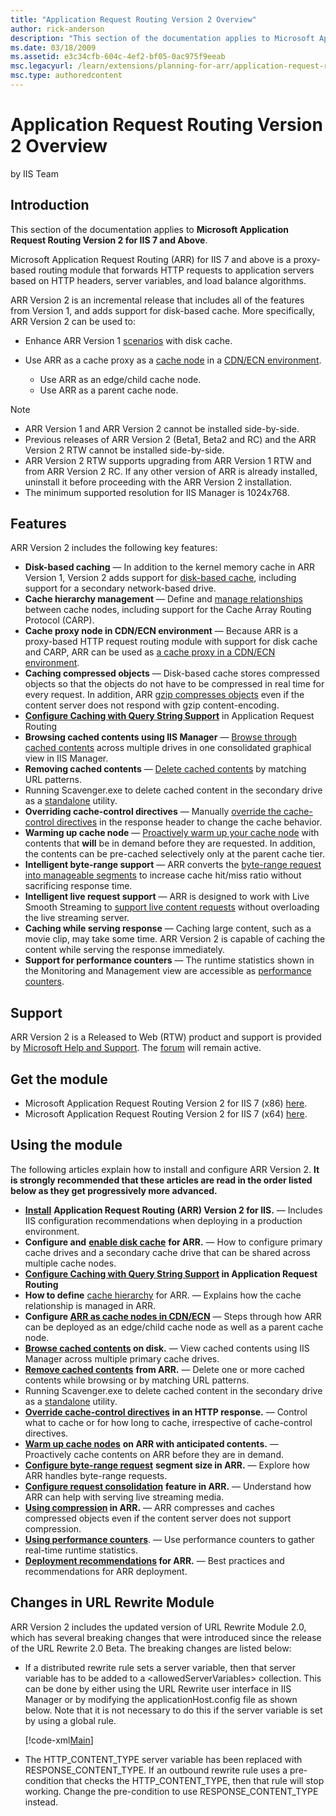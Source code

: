```yaml
---
title: "Application Request Routing Version 2 Overview"
author: rick-anderson
description: "This section of the documentation applies to Microsoft Application Request Routing Version 2 for IIS 7 and Above. Microsoft Application Request Routing (ARR..."
ms.date: 03/18/2009
ms.assetid: e3c34cfb-604c-4ef2-bf05-0ac975f9eeab
msc.legacyurl: /learn/extensions/planning-for-arr/application-request-routing-version-2-overview
msc.type: authoredcontent
---
```

Application Request Routing Version 2 Overview
====================
by IIS Team

## Introduction

This section of the documentation applies to **Microsoft Application Request Routing Version 2 for IIS 7 and Above**.

Microsoft Application Request Routing (ARR) for IIS 7 and above is a proxy-based routing module that forwards HTTP requests to application servers based on HTTP headers, server variables, and load balance algorithms.

ARR Version 2 is an incremental release that includes all of the features from Version 1, and adds support for disk-based cache. More specifically, ARR Version 2 can be used to:

- Enhance ARR Version 1 [scenarios](using-the-application-request-routing-module.md) with disk cache.
- Use ARR as a cache proxy as a [cache node](../configuring-application-request-routing-arr/cache-hierarchy-management-using-application-request-routing.md) in a [CDN/ECN environment](../installing-application-request-routing-arr/deploying-application-request-routing-in-cdn.md).

    - Use ARR as an edge/child cache node.
    - Use ARR as a parent cache node.

> [!NOTE]
>  
> 
> - ARR Version 1 and ARR Version 2 cannot be installed side-by-side.
> - Previous releases of ARR Version 2 (Beta1, Beta2 and RC) and the ARR Version 2 RTW cannot be installed side-by-side.
> - ARR Version 2 RTW supports upgrading from ARR Version 1 RTW and from ARR Version 2 RC. If any other version of ARR is already installed, uninstall it before proceeding with the ARR Version 2 installation.
> - The minimum supported resolution for IIS Manager is 1024x768.


## Features

ARR Version 2 includes the following key features:

- **Disk-based caching** &mdash; In addition to the kernel memory cache in ARR Version 1, Version 2 adds support for [disk-based cache](../configuring-application-request-routing-arr/configure-and-enable-disk-cache-in-application-request-routing.md), including support for a secondary network-based drive.
- **Cache hierarchy management** &mdash; Define and [manage relationships](../configuring-application-request-routing-arr/cache-hierarchy-management-using-application-request-routing.md) between cache nodes, including support for the Cache Array Routing Protocol (CARP).
- **Cache proxy node in CDN/ECN environment** &mdash; Because ARR is a proxy-based HTTP request routing module with support for disk cache and CARP, ARR can be used as [a cache proxy in a CDN/ECN environment](../installing-application-request-routing-arr/deploying-application-request-routing-in-cdn.md).
- **Caching compressed objects** &mdash; Disk-based cache stores compressed objects so that the objects do not have to be compressed in real time for every request. In addition, ARR [gzip compresses objects](../configuring-application-request-routing-arr/using-compression-in-application-request-routing.md) even if the content server does not respond with gzip content-encoding.
- [**Configure Caching with Query String Support**](../configuring-application-request-routing-arr/configure-caching-with-query-string-support-in-application-request-routing.md) in Application Request Routing
- **Browsing cached contents using IIS Manager** &mdash; [Browse through cached contents](../configuring-application-request-routing-arr/browse-cached-contents-on-disk-on-application-request-routing.md) across multiple drives in one consolidated graphical view in IIS Manager.
- **Removing cached contents** &mdash; [Delete cached contents](../configuring-application-request-routing-arr/delete-cached-objects.md) by matching URL patterns.
- Running Scavenger.exe to delete cached content in the secondary drive as a [standalone](../configuring-application-request-routing-arr/use-scavengeexe-tool-to-delete-cached-content-from-secondary-cache-drive.md) utility.
- **Overriding cache-control directives** &mdash; Manually [override the cache-control directives](../configuring-application-request-routing-arr/manually-override-cache-control-directives-using-application-request-routing.md) in the response header to change the cache behavior.
- **Warming up cache node** &mdash; [Proactively warm up your cache node](../configuring-application-request-routing-arr/warm-up-cache-nodes-on-application-request-routing.md) with contents that **will** be in demand before they are requested. In addition, the contents can be pre-cached selectively only at the parent cache tier.
- **Intelligent byte-range support** &mdash; ARR converts the [byte-range request into manageable segments](../configuring-application-request-routing-arr/configure-byte-range-request-segment-size-in-application-request-routing.md) to increase cache hit/miss ratio without sacrificing response time.
- **Intelligent live request support** &mdash; ARR is designed to work with Live Smooth Streaming to [support live content requests](../configuring-application-request-routing-arr/configure-request-consolidation-feature-in-application-request-routing.md) without overloading the live streaming server.
- **Caching while serving response** &mdash; Caching large content, such as a movie clip, may take some time. ARR Version 2 is capable of caching the content while serving the response immediately.
- **Support for performance counters** &mdash; The runtime statistics shown in the Monitoring and Management view are accessible as [performance counters](../configuring-application-request-routing-arr/using-performance-counters.md).

## Support

ARR Version 2 is a Released to Web (RTW) product and support is provided by [Microsoft Help and Support](https://support.microsoft.com/). The [forum](https://forums.iis.net/1154.aspx) will remain active.

## Get the module

- Microsoft Application Request Routing Version 2 for IIS 7 (x86) [here](https://download.microsoft.com/download/4/D/F/4DFDA851-515F-474E-BA7A-5802B3C95101/ARRv2_setup_x86.EXE).
- Microsoft Application Request Routing Version 2 for IIS 7 (x64) [here](https://download.microsoft.com/download/3/4/1/3415F3F9-5698-44FE-A072-D4AF09728390/ARRv2_setup_x64.EXE).

## Using the module

The following articles explain how to install and configure ARR Version 2. **It is strongly recommended that these articles are read in the order listed below as they get progressively more advanced.**

- [**Install**](../installing-application-request-routing-arr/install-application-request-routing-version-2.md) **Application Request Routing (ARR) Version 2 for IIS.** &mdash; Includes IIS configuration recommendations when deploying in a production environment.
- **Configure and** [**enable disk cache**](../configuring-application-request-routing-arr/configure-and-enable-disk-cache-in-application-request-routing.md) **for ARR.** &mdash; How to configure primary cache drives and a secondary cache drive that can be shared across multiple cache nodes.
- **[Configure Caching with Query String Support](../configuring-application-request-routing-arr/configure-caching-with-query-string-support-in-application-request-routing.md) in Application Request Routing**
- **How to define** [cache hierarchy](../configuring-application-request-routing-arr/cache-hierarchy-management-using-application-request-routing.md) for ARR. &mdash; Explains how the cache relationship is managed in ARR.
- **Configure [ARR as cache nodes in CDN/ECN](../installing-application-request-routing-arr/deploying-application-request-routing-in-cdn.md)** &mdash; Steps through how ARR can be deployed as an edge/child cache node as well as a parent cache node.
- **[Browse cached contents](../configuring-application-request-routing-arr/browse-cached-contents-on-disk-on-application-request-routing.md) on disk.** &mdash; View cached contents using IIS Manager across multiple primary cache drives.
- [**Remove cached contents**](../configuring-application-request-routing-arr/delete-cached-objects.md) **from ARR.** &mdash; Delete one or more cached contents while browsing or by matching URL patterns.
- Running Scavenger.exe to delete cached content in the secondary drive as a [standalone](../configuring-application-request-routing-arr/use-scavengeexe-tool-to-delete-cached-content-from-secondary-cache-drive.md) utility.
- [**Override cache-control directives**](../configuring-application-request-routing-arr/manually-override-cache-control-directives-using-application-request-routing.md) **in an HTTP response.** &mdash; Control what to cache or for how long to cache, irrespective of cache-control directives.
- [**Warm up cache nodes**](../configuring-application-request-routing-arr/warm-up-cache-nodes-on-application-request-routing.md) **on ARR with anticipated contents.** &mdash; Proactively cache contents on ARR before they are in demand.
- [**Configure byte-range request**](../configuring-application-request-routing-arr/configure-byte-range-request-segment-size-in-application-request-routing.md) **segment size in ARR.** &mdash; Explore how ARR handles byte-range requests.
- [**Configure request consolidation**](../configuring-application-request-routing-arr/configure-request-consolidation-feature-in-application-request-routing.md) **feature in ARR.** &mdash; Understand how ARR can help with serving live streaming media.
- **[Using compression](../configuring-application-request-routing-arr/using-compression-in-application-request-routing.md) in ARR.** &mdash; ARR compresses and caches compressed objects even if the content server does not support compression.
- **[Using performance counters](../configuring-application-request-routing-arr/using-performance-counters.md)**. &mdash; Use performance counters to gather real-time runtime statistics.
- **[Deployment recommendations](../installing-application-request-routing-arr/deployment-recommendations-for-application-request-routing.md) for ARR.** &mdash; Best practices and recommendations for ARR deployment.

## Changes in URL Rewrite Module

ARR Version 2 includes the updated version of URL Rewrite Module 2.0, which has several breaking changes that were introduced since the release of the URL Rewrite 2.0 Beta. The breaking changes are listed below:

- If a distributed rewrite rule sets a server variable, then that server variable has to be added to a &lt;allowedServerVariables&gt; collection. This can be done by either using the URL Rewrite user interface in IIS Manager or by modifying the applicationHost.config file as shown below. Note that it is not necessary to do this if the server variable is set by using a global rule.  

    [!code-xml[Main](application-request-routing-version-2-overview/samples/sample1.xml)]
- The HTTP\_CONTENT\_TYPE server variable has been replaced with RESPONSE\_CONTENT\_TYPE. If an outbound rewrite rule uses a pre-condition that checks the HTTP\_CONTENT\_TYPE, then that rule will stop working. Change the pre-condition to use RESPONSE\_CONTENT\_TYPE instead.